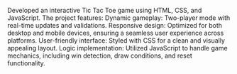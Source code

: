 Developed an interactive Tic Tac Toe game using HTML, CSS, and JavaScript. The project features:
Dynamic gameplay: Two-player mode with real-time updates and validations.
Responsive design: Optimized for both desktop and mobile devices, ensuring a seamless user experience across platforms.
User-friendly interface: Styled with CSS for a clean and visually appealing layout.
Logic implementation: Utilized JavaScript to handle game mechanics, including win detection, draw conditions, and reset functionality.
